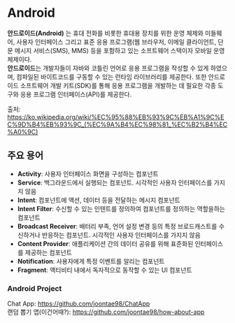 # Android
**안드로이드(Android)** 는 휴대 전화를 비롯한 휴대용 장치를 위한 운영 체제와 미들웨어, 사용자 인터페이스 그리고 표준 응용 프로그램(웹 브라우저, 이메일 클라이언트, 단문 메시지 서비스(SMS), MMS) 등을 포함하고 있는 소프트웨어 스택이자 모바일 운영 체제이다.    
**안드로이드**는 개발자들이 자바와 코틀린 언어로 응용 프로그램을 작성할 수 있게 하였으며, 컴파일된 바이트코드를 구동할 수 있는 런타임 라이브러리를 제공한다. 또한 안드로이드 소프트웨어 개발 키트(SDK)를 통해 응용 프로그램을 개발하는 데 필요한 각종 도구와 응용 프로그램 인터페이스(API)를 제공한다.

출처: https://ko.wikipedia.org/wiki/%EC%95%88%EB%93%9C%EB%A1%9C%EC%9D%B4%EB%93%9C_(%EC%9A%B4%EC%98%81_%EC%B2%B4%EC%A0%9C)

## 주요 용어
* **Activity**: 사용자 인터페이스 화면을 구성하는 컴포넌트
* **Service**: 백그라운드에서 실행되는 컴포넌트. 시각적인 사용자 인터페이스를 가지지 않음
* **Intent**: 컴포넌트에 액션, 데이터 등을 전달하는 메시지 컴포넌트
* **Intent Filter**: 수신할 수 있는 인텐트를 정의하여 컴포넌트를 정의하는 역할을하는 컴포넌트
* **Broadcast Receiver**: 배터리 부족, 언어 설정 변경 등의 특정 브로드캐스트를 수신하거나 반응하는 컴포넌트. 시각적인 사용자 인터페이스를 가지지 않음
* **Content Provider**: 애플리케이션 간의 데이터 공유를 위해 표준화된 인터페이스를 제공하는 컴포넌트
* **Notification**: 사용자에게 특정 이벤트를 알리는 컴포넌트
* **Fragment**: 액티비티 내에서 독자적으로 동작할 수 있는 UI 컴포넌트

### Android Project
Chat App: https://github.com/joontae98/ChatApp   
랜덤 뽑기 앱(이건어때?): https://github.com/joontae98/how-about-app
